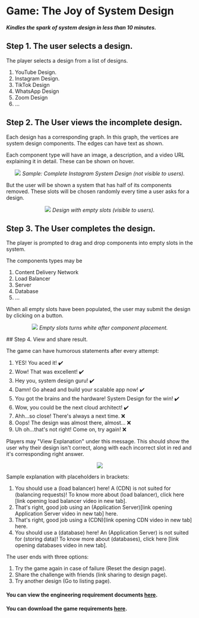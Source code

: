 # Game: The Joy of System Design
___Kindles the spark of system design in less than 10 minutes.___

## Step 1. The user selects a design.

The player selects a design from a list of designs.

1. YouTube Design.
2. Instagram Design.
3. TikTok Design
4. WhatsApp Design
5. Zoom Design
6. …

## Step 2. The User views the incomplete design.

Each design has a corresponding graph. In this graph, the vertices are system design components. The edges can have text as shown.

Each component type will have an image, a description, and a video URL explaining it in detail. These can be shown on hover.
<p align="center">
<img src="https://cdn.interviewready.io/complete%20design%20instagram.png">
            <i>Sample: Complete Instagram System Design (not visible to users).</i>
</p>

But the user will be shown a system that has half of its components removed. These slots will be chosen randomly every time a user asks for a design.

<p align="center">
<img src="https://cdn.interviewready.io/instagram%20design.png">
<i>Design with empty slots (visible to users).</i>
</p>

## Step 3. The User completes the design.

The player is prompted to drag and drop components into empty slots in the system.

The components types may be

1. Content Delivery Network
2. Load Balancer
3. Server
4. Database
5. …

When all empty slots have been populated, the user may submit the design by clicking on a button.

<p align="center">
<img src="https://cdn.interviewready.io/complete%20design%20instagram.png">
                                     <i>Empty slots turns white after component placement.</i>

</p>
## Step 4. View and share result.

The game can have humorous statements after every attempt:

1. YES! You aced it! ✔️
2. Wow! That was excellent! ✔️
3. Hey you, system design guru! ✔️
4. Damn! Go ahead and build your scalable app now! ✔️
5. You got the brains and the hardware! System Design for the win! ✔️
6. Wow, you could be the next cloud architect! ✔️
7. Ahh…so close! There's always a next time. ❌
8. Oops! The design was almost there, almost… ❌
9. Uh oh…that's not right! Come on, try again! ❌

Players may "View Explanation" under this message. This should show the user why their design isn't correct, along with each incorrect slot in red and it's corresponding right answer.

<p align="center">
<img src="https://cdn.interviewready.io/incorrect%20image%20instagram.png">
</p>

Sample explanation with placeholders in brackets:

1. You should use a (load balancer) here! A (CDN) is not suited for (balancing requests)!
   To know more about (load balancer), click here [link opening load balancer video in new tab].
2. That's right, good job using an (Application Server)[link opening Application Server video in new tab] here.
3. That's right, good job using a (CDN)[link opening CDN video in new tab] here.
4. You should use a (database) here! An (Application Server) is not suited for (storing data)!
   To know more about (databases), click here [link opening databases video in new tab].

The user ends with three options:

1. Try the game again in case of failure (Reset the design page). 
2. Share the challenge with friends (link sharing to design page).
3. Try another design (Go to listing page).

#### You can view the engineering requirement documents [here](https://cdn.interviewready.io/Joy+Of+System+Design_+Engineering+Requirements.pdf).

#### You can download the game requirements [here](https://cdn.interviewready.io/The+joy+of+System+Design+-+v2.pdf).
